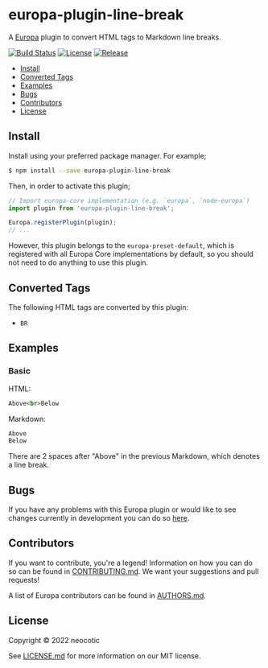 # europa-plugin-line-break

A [Europa](https://github.com/neocotic/europa) plugin to convert HTML tags to Markdown line breaks.

[![Build Status](https://img.shields.io/github/workflow/status/neocotic/europa/CI/main?style=flat-square)](https://github.com/neocotic/europa/actions/workflows/ci.yml)
[![License](https://img.shields.io/npm/l/europa-plugin-line-break.svg?style=flat-square)](https://github.com/neocotic/europa/raw/main/packages/europa-plugin-line-break/LICENSE.md)
[![Release](https://img.shields.io/npm/v/europa-plugin-line-break.svg?style=flat-square)](https://npmjs.com/package/europa-plugin-line-break)

* [Install](#install)
* [Converted Tags](#converted-tags)
* [Examples](#examples)
* [Bugs](#bugs)
* [Contributors](#contributors)
* [License](#license)

## Install

Install using your preferred package manager. For example;

``` bash
$ npm install --save europa-plugin-line-break
```

Then, in order to activate this plugin;

``` typescript
// Import europa-core implementation (e.g. `europa`, `node-europa`)
import plugin from 'europa-plugin-line-break';

Europa.registerPlugin(plugin);
// ...
```

However, this plugin belongs to the `europa-preset-default`, which is registered with all Europa Core implementations by default,
so you should not need to do anything to use this plugin.

## Converted Tags

The following HTML tags are converted by this plugin:

* `BR`

## Examples

### Basic

HTML:

``` html
Above<br>Below
```

Markdown:

``` markdown
Above  
Below
```

There are 2 spaces after "Above" in the previous Markdown, which denotes a line break.

## Bugs

If you have any problems with this Europa plugin or would like to see changes currently in development you can do so
[here](https://github.com/neocotic/europa/issues).

## Contributors

If you want to contribute, you're a legend! Information on how you can do so can be found in
[CONTRIBUTING.md](https://github.com/neocotic/europa/blob/main/CONTRIBUTING.md). We want your suggestions and pull
requests!

A list of Europa contributors can be found in [AUTHORS.md](https://github.com/neocotic/europa/blob/main/AUTHORS.md).

## License

Copyright © 2022 neocotic

See [LICENSE.md](https://github.com/neocotic/europa/raw/main/packages/europa-plugin-line-break/LICENSE.md) for more information on
our MIT license.
